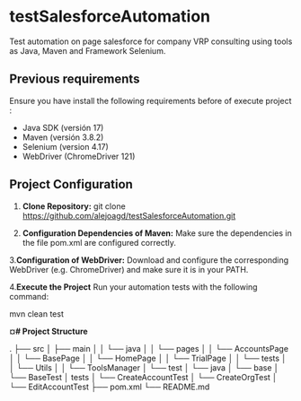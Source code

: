 # testSalesforceAutomation

Test automation on page salesforce for company VRP consulting using tools as Java, Maven and Framework Selenium.

## Previous requirements

Ensure you have install the following requirements before of execute project :

- Java SDK (versión 17)
- Maven (versión 3.8.2) 
- Selenium (version 4.17)
- WebDriver (ChromeDriver 121)

## Project Configuration

1. **Clone Repository:**
   git clone https://github.com/alejoagd/testSalesforceAutomation.git

2. **Configuration Dependencies of Maven:**
Make sure the dependencies in the file pom.xml are configured correctly.

3.**Configuration of WebDriver:**
Download and configure the corresponding WebDriver (e.g. ChromeDriver) and make sure it is in your PATH.

4.**Execute the Project**
Run your automation tests with the following command:

mvn clean test

**¤# Project Structure**

.
├── src
│   ├── main
│   │   └── java
│   │       └── pages
│   │             └── AccountsPage
│   │             └── BasePage
│   │             └── HomePage
│   │             └── TrialPage
│   │        └── tests
│   │        └── Utils
│   │            └── ToolsManager
│   └── test
│       └── java
│           └── base
│               └── BaseTest
│               tests
│               └── CreateAccountTest
│               └── CreateOrgTest
│               └── EditAccountTest
├── pom.xml
└── README.md
